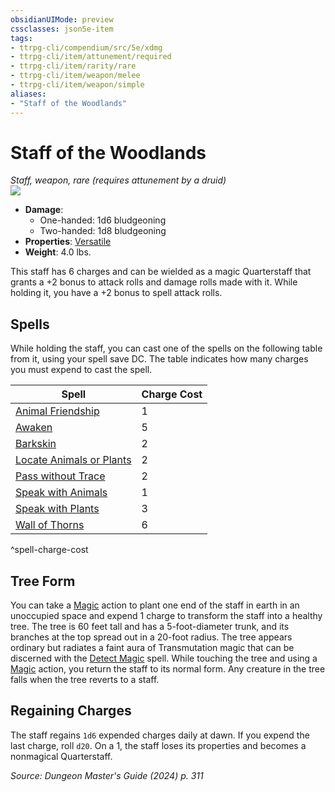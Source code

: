 ```yaml
---
obsidianUIMode: preview
cssclasses: json5e-item
tags:
- ttrpg-cli/compendium/src/5e/xdmg
- ttrpg-cli/item/attunement/required
- ttrpg-cli/item/rarity/rare
- ttrpg-cli/item/weapon/melee
- ttrpg-cli/item/weapon/simple
aliases: 
- "Staff of the Woodlands"
---
```

# Staff of the Woodlands
*Staff, weapon, rare (requires attunement by a druid)*  
![](2-Mechanics/CLI/items/img/staff-of-the-woodlands.webp#right)

- **Damage**:
  - One-handed: 1d6 bludgeoning
  - Two-handed: 1d8 bludgeoning
- **Properties**: [Versatile](2-Mechanics/CLI/rules/item-properties.md#Versatile)
- **Weight**: 4.0 lbs.

This staff has 6 charges and can be wielded as a magic Quarterstaff that grants a +2 bonus to attack rolls and damage rolls made with it. While holding it, you have a +2 bonus to spell attack rolls.

## Spells

While holding the staff, you can cast one of the spells on the following table from it, using your spell save DC. The table indicates how many charges you must expend to cast the spell.

| Spell | Charge Cost |
|-------|-------------|
| [Animal Friendship](2-Mechanics/CLI/spells/animal-friendship-xphb.md) | 1 |
| [Awaken](2-Mechanics/CLI/spells/awaken-xphb.md) | 5 |
| [Barkskin](2-Mechanics/CLI/spells/barkskin-xphb.md) | 2 |
| [Locate Animals or Plants](2-Mechanics/CLI/spells/locate-animals-or-plants-xphb.md) | 2 |
| [Pass without Trace](2-Mechanics/CLI/spells/pass-without-trace-xphb.md) | 2 |
| [Speak with Animals](2-Mechanics/CLI/spells/speak-with-animals-xphb.md) | 1 |
| [Speak with Plants](2-Mechanics/CLI/spells/speak-with-plants-xphb.md) | 3 |
| [Wall of Thorns](2-Mechanics/CLI/spells/wall-of-thorns-xphb.md) | 6 |
^spell-charge-cost

## Tree Form

You can take a [Magic](2-Mechanics/CLI/rules/actions.md#Magic) action to plant one end of the staff in earth in an unoccupied space and expend 1 charge to transform the staff into a healthy tree. The tree is 60 feet tall and has a 5-foot-diameter trunk, and its branches at the top spread out in a 20-foot radius. The tree appears ordinary but radiates a faint aura of Transmutation magic that can be discerned with the [Detect Magic](2-Mechanics/CLI/spells/detect-magic-xphb.md) spell. While touching the tree and using a [Magic](2-Mechanics/CLI/rules/actions.md#Magic) action, you return the staff to its normal form. Any creature in the tree falls when the tree reverts to a staff.

## Regaining Charges

The staff regains `1d6` expended charges daily at dawn. If you expend the last charge, roll `d20`. On a 1, the staff loses its properties and becomes a nonmagical Quarterstaff.

*Source: Dungeon Master's Guide (2024) p. 311*